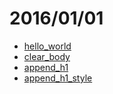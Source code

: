 # 2016/01/01

- [hello_world](https://bigdata-mindstorms.github.io/d3-playground/#https://bigdata-mindstorms.github.io/d3-playground/ontouchstart/2016/01/01/hello_world.js)
- [clear_body](https://bigdata-mindstorms.github.io/d3-playground/#https://bigdata-mindstorms.github.io/d3-playground/ontouchstart/2016/01/01/clear_body.js)
- [append_h1](https://bigdata-mindstorms.github.io/d3-playground/#https://bigdata-mindstorms.github.io/d3-playground/ontouchstart/2016/01/01/append_h1.js)
- [append_h1_style](https://bigdata-mindstorms.github.io/d3-playground/#https://bigdata-mindstorms.github.io/d3-playground/ontouchstart/2016/01/01/append_h1_style.js)
